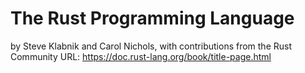 # The Rust Programming Language
by Steve Klabnik and Carol Nichols, with contributions from the Rust Community
URL: https://doc.rust-lang.org/book/title-page.html

